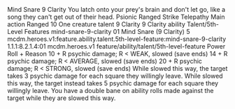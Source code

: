 <ability>
  <name>Mind Snare</name>
  <cost>9 Clarity</cost>
  <flavor>You latch onto your prey&apos;s brain and don&apos;t let go, like a song they can&apos;t get out of their head.</flavor>
  <keywords>
    <keyword>Psionic</keyword>
    <keyword>Ranged</keyword>
    <keyword>Strike</keyword>
    <keyword>Telepathy</keyword>
  </keywords>
  <type>Main action</type>
  <distance>Ranged 10</distance>
  <target>One creature</target>
  <metadata>
    <class>talent</class>
    <cost>9 Clarity</cost>
    <cost_amount>9</cost_amount>
    <cost_resource>Clarity</cost_resource>
    <feature_type>ability</feature_type>
    <file_dpath>Talent/5th-Level Features</file_dpath>
    <item_id>mind-snare-9-clarity</item_id>
    <item_index>01</item_index>
    <item_name>Mind Snare (9 Clarity)</item_name>
    <level>5</level>
    <scc>mcdm.heroes.v1:feature.ability.talent.5th-level-feature:mind-snare-9-clarity</scc>
    <scdc>1.1.1:8.2.1.4:01</scdc>
    <source>mcdm.heroes.v1</source>
    <type>feature/ability/talent/5th-level-feature</type>
  </metadata>
  <effects>
    <effect type="roll">
      <roll>Power Roll + Reason</roll>
      <t1>10 + R psychic damage; R &lt; WEAK, slowed (save ends)</t1>
      <t2>14 + R psychic damage; R &lt; AVERAGE, slowed (save ends)</t2>
      <t3>20 + R psychic damage; R &lt; STRONG, slowed (save ends)</t3>
    </effect>
    <effect type="mundane">While slowed this way, the target takes 3 psychic damage for each square they willingly leave.</effect>
    <effect type="mundane" name="Strained">While slowed this way, the target instead takes 5 psychic damage for each square they willingly leave. You have a double bane on ability rolls made against the target while they are slowed this way.</effect>
  </effects>
</ability>
